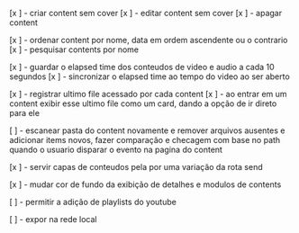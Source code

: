 [x ] - criar content sem cover
[x ] - editar content sem cover
[x ] - apagar content

[x ] - ordenar content por nome, data em ordem ascendente ou o contrario
[x ] - pesquisar contents por nome

[x ] - guardar o elapsed time dos conteudos de video e audio a cada 10 segundos
[x ] - sincronizar o elapsed time ao tempo do video ao ser aberto

[x ] - registrar ultimo file acessado por cada content
[x ] - ao entrar em um content exibir esse ultimo file como um card, dando a opção de ir direto para ele

[ ] - escanear pasta do content novamente e remover arquivos ausentes e adicionar items novos, fazer comparação e checagem com base no path quando o usuario disparar o evento na pagina do content

[x ] - servir capas de conteudos pela por uma variação da rota send

[x ] - mudar cor de fundo da exibição de detalhes e modulos de contents

[ ] - permitir a adição de playlists do youtube

[ ] - expor na rede local
